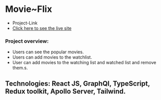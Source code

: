 # Movie~Flix

- Project-Link
- [Click here to see the live site](https://movieflixpro.netlify.app)


### Project overview:
- Users can see the popular movies.
- Users can add movies to the watchlist.
- User can add movies to the watching list and watched list and remove them.s.

## Technologies: React JS, GraphQl, TypeScript, Redux toolkit, Apollo Server, Tailwind.
